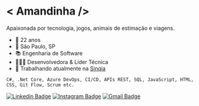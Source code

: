 # &#60; Amandinha /&#62;

Apaixonada por tecnologia, jogos, animais de estimação e viagens.

- 🌸 22 anos
- 📌 São Paulo, SP
- 📚 Engenharia de Software
- 👩🏽‍💻 Desenvolvedora & Líder Técnica
- 🧡 Trabalhando atualmente na [Sinqia](https://www.sinqia.com.br/)

`C#, .Net Core, Azure DevOps, CI/CD, APIs REST, SQL, JavaScript, HTML, CSS, Git Flow, Scrum etc.`

[![Linkedin Badge](https://img.shields.io/badge/-Amanda%20Nascimento-0a66c2?style=flat-square&logo=Linkedin&logoColor=white&link=https://www.linkedin.com/in/amandasdn/)](https://www.linkedin.com/in/amandasdn/) 
[![Instagram Badge](https://img.shields.io/badge/-@mands.q-d83268?style=flat-square&logo=Instagram&logoColor=white&link=https://www.instagram.com/mands.q/)](https://www.instagram.com/mands.q/) 
[![Gmail Badge](https://img.shields.io/badge/-asdn.amanda@gmail.com-ea4335?style=flat-square&logo=Gmail&logoColor=white&link=mailto:asdn.amanda@gmail.com)](mailto:asdn.amanda@gmail.com)

<!--[![Bow Studios Badge](https://img.shields.io/badge/-Bow%20Studios-1e1e1e?style=flat-square&logoColor=white&link=http://bowstudios.atwebpages.com/)](http://bowstudios.atwebpages.com/)-->
